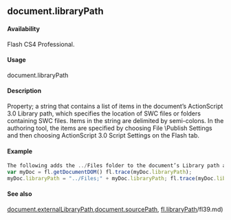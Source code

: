 ## document.libraryPath

#### Availability

Flash CS4 Professional.

#### Usage

document.libraryPath

#### Description

Property; a string that contains a list of items in the document’s ActionScript 3.0 Library path, which specifies the location of SWC files or folders containing SWC files. Items in the string are delimited by semi-colons. In the authoring tool, the items are specified by choosing File \Publish Settings and then choosing ActionScript 3.0 Script Settings on the Flash tab.

#### Example

```javascript
The following adds the ../Files folder to the document’s Library path and then displays the path Library path in the Output panel:
var myDoc = fl.getDocumentDOM() fl.trace(myDoc.libraryPath);
myDoc.libraryPath = "../Files;" + myDoc.libraryPath; fl.trace(myDoc.libraryPath);

```
#### See also

[document.externalLibraryPath](#!AdobeDocs/developers-animatesdk-docs/test/Document_object/docume69.md),[document.sourcePath](#!AdobeDocs/developers-animatesdk-docs/test/Document_object/docum36.md), [fl.libraryPath](#!AdobeDocs/developers-animatesdk-docs/test/flash_object_(fl)/fl39.md)/fl39.md)

